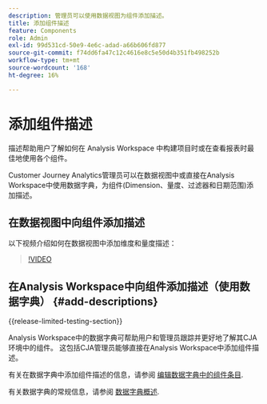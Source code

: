 ```yaml
---
description: 管理员可以使用数据视图为组件添加描述。
title: 添加组件描述
feature: Components
role: Admin
exl-id: 99d531cd-50e9-4e6c-adad-a66b606fd877
source-git-commit: f74dd6fa47c12c4616e8c5e50d4b351fb498252b
workflow-type: tm+mt
source-wordcount: '168'
ht-degree: 16%

---
```


# 添加组件描述

描述帮助用户了解如何在 Analysis Workspace 中构建项目时或在查看报表时最佳地使用各个组件。

Customer Journey Analytics管理员可以在数据视图中或直接在Analysis Workspace中使用数据字典，为组件(Dimension、量度、过滤器和日期范围)添加描述。

## 在数据视图中向组件添加描述

以下视频介绍如何在数据视图中添加维度和量度描述：

>[!VIDEO](https://video.tv.adobe.com/v/25453/?quality=12)

## 在Analysis Workspace中向组件添加描述（使用数据字典） {#add-descriptions}

{{release-limited-testing-section}}

Analysis Workspace中的数据字典可帮助用户和管理员跟踪并更好地了解其CJA环境中的组件。 这包括CJA管理员能够直接在Analysis Workspace中添加组件描述。

有关在数据字典中添加组件描述的信息，请参阅 [编辑数据字典中的组件条目](/help/components/data-dictionary/edit-entries-data-dictionary.md).

有关数据字典的常规信息，请参阅 [数据字典概述](/help/components/data-dictionary/data-dictionary-overview.md).
